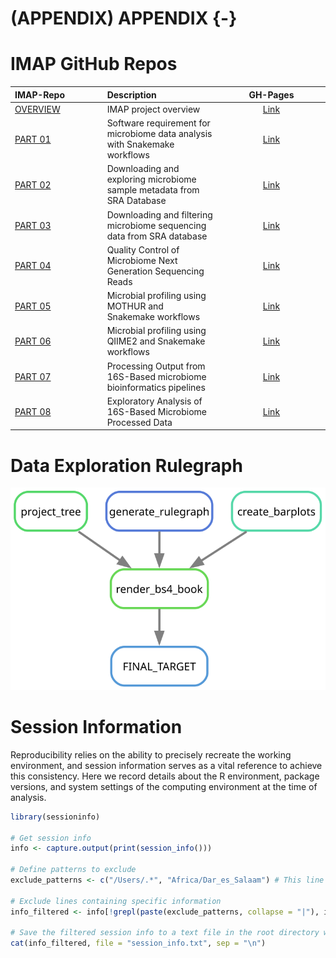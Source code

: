 # (APPENDIX) APPENDIX {-}

# IMAP GitHub Repos

<div class="tmbinfo">
<table>
<colgroup>
<col width="29%" />
<col width="36%" />
<col width="34%" />
</colgroup>
<thead>
<tr class="header">
<th align="left">IMAP-Repo</th>
<th align="left">Description</th>
<th align="center">GH-Pages</th>
</tr>
</thead>
<tbody>
<tr class="odd">
<td align="left"><a
href="https://github.com/tmbuza/imap-project-overview/">OVERVIEW</a></td>
<td align="left">IMAP project overview</td>
<td align="center"><a
href="https://tmbuza.github.io/imap-project-overview/">Link</a></td>
</tr>
<tr class="even">
<td align="left"><a
href="https://github.com/tmbuza/imap-essential-software/">PART
01</a></td>
<td align="left">Software requirement for microbiome data analysis with
Snakemake workflows</td>
<td align="center"><a
href="https://tmbuza.github.io/imap-essential-software/">Link</a></td>
</tr>
<tr class="odd">
<td align="left"><a
href="https://github.com/tmbuza/imap-sample-metadata/">PART 02</a></td>
<td align="left">Downloading and exploring microbiome sample metadata
from SRA Database</td>
<td align="center"><a
href="https://tmbuza.github.io/imap-sample-metadata/">Link</a></td>
</tr>
<tr class="even">
<td align="left"><a
href="https://github.com/tmbuza/imap-download-sra-reads/">PART
03</a></td>
<td align="left">Downloading and filtering microbiome sequencing data
from SRA database</td>
<td align="center"><a
href="https://tmbuza.github.io/imap-download-sra-reads/">Link</a></td>
</tr>
<tr class="odd">
<td align="left"><a
href="https://github.com/tmbuza/imap-read-quality-control/">PART
04</a></td>
<td align="left">Quality Control of Microbiome Next Generation
Sequencing Reads</td>
<td align="center"><a
href="https://tmbuza.github.io/imap-read-quality-control/">Link</a></td>
</tr>
<tr class="even">
<td align="left"><a
href="https://github.com/tmbuza/imap-bioinformatics-mothur/">PART
05</a></td>
<td align="left">Microbial profiling using MOTHUR and Snakemake
workflows</td>
<td align="center"><a
href="https://tmbuza.github.io/imap-mothur-bioinformatics/">Link</a></td>
</tr>
<tr class="odd">
<td align="left"><a
href="https://github.com/tmbuza/imap-bioinformatics-qiime2/">PART
06</a></td>
<td align="left">Microbial profiling using QIIME2 and Snakemake
workflows</td>
<td align="center"><a
href="https://tmbuza.github.io/imap-qiime2-bioinformatics/">Link</a></td>
</tr>
<tr class="even">
<td align="left"><a
href="https://github.com/tmbuza/imap-data-processing/">PART 07</a></td>
<td align="left">Processing Output from 16S-Based microbiome
bioinformatics pipelines</td>
<td align="center"><a
href="https://tmbuza.github.io/imap-data-preparation/">Link</a></td>
</tr>
<tr class="odd">
<td align="left"><a
href="https://github.com/tmbuza/imap-exploratory-analysis/">PART
08</a></td>
<td align="left">Exploratory Analysis of 16S-Based Microbiome Processed
Data</td>
<td align="center"><a
href="https://tmbuza.github.io/imap-data-exploration/">Link</a></td>
</tr>
</tbody>
</table>
</div>

# Data Exploration Rulegraph

![](dags/rulegraph.svg)

# Session Information

Reproducibility relies on the ability to precisely recreate the working environment, and session information serves as a vital reference to achieve this consistency. Here we record details about the R environment, package versions, and system settings of the computing environment at the time of analysis. 


```r
library(sessioninfo)

# Get session info
info <- capture.output(print(session_info()))

# Define patterns to exclude
exclude_patterns <- c("/Users/.*", "Africa/Dar_es_Salaam") # This line is location-dependent

# Exclude lines containing specific information
info_filtered <- info[!grepl(paste(exclude_patterns, collapse = "|"), info)]

# Save the filtered session info to a text file in the root directory without line numbers
cat(info_filtered, file = "session_info.txt", sep = "\n")
```
